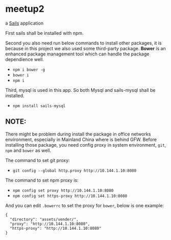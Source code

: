 # meetup2

a [Sails](http://sailsjs.org) application

First sails shall be installed with npm.

Second you also need run below commands to install other packages, it is because in this project we also used some third-party package. **Bower** is an enhanced package
management tool which can handle the package dependience well. 

- `npm i bower -g`
- `bower i`
- `npm i`

Third, mysql is used in this app. So both Mysql and sails-mysql shall be installed.

- `npm install sails-mysql`

## NOTE:
There might be problem during install the package in office networks environment, especially in Mainland China where is behind GFW. Before installing those package, you need config proxy in system environment, `git`, `npm` and `bower` as well.

The command to set git proxy:

- `git config --global http.proxy http://10.144.1.10:8080`

The command to set npm proxy is:

- `npm config set proxy http://10.144.1.10:8080`
- `npm config set https-proxy http://10.144.1.10:8080`

And you can edit `.bowerrc` to set the proxy for `bower`, below is one example:

```
{
  "directory": "assets/vender/",
  "proxy": "http://10.144.1.10:8080",
  "https-proxy": "http://10.144.1.10:8080"
}
```